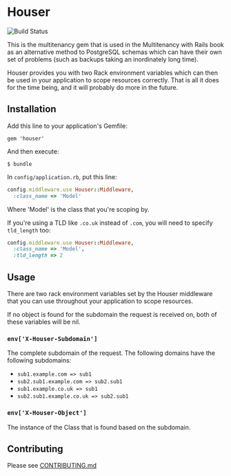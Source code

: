 # Houser

![Build Status](https://api.travis-ci.org/radar/houser.png?branch=master)

This is the multitenancy gem that is used in the Multitenancy with Rails book as an alternative method to PostgreSQL schemas which can have their own set of problems (such as backups taking an inordinately long time).

Houser provides you with two Rack environment variables which can then be used in your application to scope resources correctly. That is all it does for the time being, and it will probably do more in the future.

## Installation

Add this line to your application's Gemfile:

    gem 'houser'

And then execute:

    $ bundle

In `config/application.rb`, put this line:

``` ruby
config.middleware.use Houser::Middleware, 
  :class_name => 'Model'
```

Where 'Model' is the class that you're scoping by. 

If you're using a TLD like `.co.uk` instead of `.com`, you will need to specify `tld_length` too:

``` ruby
config.middleware.use Houser::Middleware, 
  :class_name => 'Model',
  :tld_length => 2
```

## Usage

There are two rack environment variables set by the Houser middleware that you can use throughout your application to scope resources. 

If no object is found for the subdomain the request is received on, both of these variables will be nil. 

### `env['X-Houser-Subdomain']`

The complete subdomain of the request. The following domains have the following subdomains:

* `sub1.example.com => sub1`
* `sub2.sub1.example.com => sub2.sub1`
* `sub1.example.co.uk => sub1`
* `sub2.sub1.example.co.uk => sub2.sub1`

### `env['X-Houser-Object']`

The instance of the Class that is found based on the subdomain. 

## Contributing

Please see [CONTRIBUTING.md](https://github.com/radar/houser/CONTRIBUTING.md)
